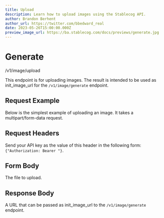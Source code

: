 ```yaml
---
title: Upload
description: Learn how to upload images using the Stablecog API.
author: Brandon Berhent
author_url: https://twitter.com/bbedward_real
date: 2023-05-26T15:00:00.000Z
preview_image_url: https://ba.stablecog.com/docs/previews/generate.jpg
---
```


<script>
	import TypescriptRequest from './request/typescript.md';
	import PythonRequest from './request/python.md';
	import CurlRequest from './request/curl.md';
	import Response from './request/response.md';
	import Tabs from '$components/docs/tabs/Tabs.svelte';
	import Tab from '$components/docs/tabs/Tab.svelte';
	import RequestLine from '$components/docs/RequestLine.svelte';
	import Spacer from '$components/docs/Spacer.svelte';
	import Property from '$components/docs/Property.svelte';
	import Expandible from '$components/docs/Expandible.svelte';
	import Code from '$components/docs/Code.svelte';
	import CollapsibleJSON from '$components/docs/collapsibleJSON/CollapsibleJSON.svelte';
	import response from '$md/docs/v1/api-reference/image/upload/request/response.json';
</script>

# Generate

<RequestLine method='POST'>
	/v1/image/upload
</RequestLine>

This endpoint is for uploading images. The result is intended to be used as init_image_url for the <Code href='/docs/v1/api-reference/image/generate'>/v1/image/generate</Code> endpoint.

## Request Example

Below is the simplest example of uploading an image. It takes a multipart/form-data request.

<Tabs>
	<Tab value="cURL">
		<CurlRequest />
	</Tab>
	<Tab value="Typescript">
		<TypescriptRequest />
	</Tab>
	<Tab value="Python">
		<PythonRequest />
	</Tab>
</Tabs>

<CollapsibleJSON json={response} title="Response" />

<Spacer/>

## Request Headers

<Property name="Authorization" required type="string">
	Send your API key as the value of this header in the following form:<br>
	<Code>{"Authorization: Bearer <YOUR_STABLECOG_API_KEY>"}</Code>.
</Property>

<Spacer/>

## Form Body

<Property name="file" required type="binary">
	The file to upload.
</Property>

<Spacer/>

## Response Body

<Property name="object" type="string">
	A URL that can be passed as init_image_url to the <Code href='/docs/v1/api-reference/image/generate'>/v1/image/generate</Code> endpoint.
</Property>